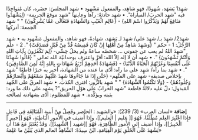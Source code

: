 ‌شهِدَ1 يَشهَد، شُهودًا، فهو شاهِد، والمفعول مَشْهود
• ‌شهِد المجلسَ: حضَره، كان مُتواجِدًا فيه "‌شهِد الحربَ/ المباراةَ".
• ‌شهِد حادثةً: رآها وعاينها "‌شهِد موقعَ الجريمة- {لِيَشْهَدُوا مَنَافِعَ لَهُمْ وَيَذْكُرُوا اسْمَ اللهِ} - {عَالِمِ الْغَيْبِ وَالشَّهَادَةِ فَتَعَالَى عَمَّا يُشْرِكُونَ} " ° ‌شهِد الجمعةَ: أدركها


شهِدَ2/ شهِدَ بـ/ شهِدَ على/ شهِدَ لـ يَشهَد، شهادةً، فهو شاهد، والمفعول مَشْهود به
• شهِد الرَّجُلُ:
1 - حكم " {وَشَهِدَ شَاهِدٌ مِنْ أَهْلِهَا إِنْ كَانَ قَمِيصُهُ قُدَّ مِنْ قُبُلٍ فَصَدَقَتْ} ".
2 - علم "شهِدَ اللهُ لم يغب عن جفوني … شخصُه ساعةً ولم يخلُ حِسِّي- {لِمَ تَكْفُرُونَ بِآيَاتِ اللهِ وَأَنْتُمْ تَشْهَدُونَ} ".
• شهِد أن لا إله إلاّ الله: أقرَّ واعترف بوحدانيّة الله تعالى " {قَالُوا شَهِدْنَا عَلَى أَنْفُسِنَا وَغَرَّتْهُمُ الْحَيَاةُ الدُّنْيَا} - {فَشَهَادَةُ أَحَدِهِمْ أَرْبَعُ شَهَادَاتٍ بِاللهِ إِنَّهُ لَمِنَ الصَّادِقِينَ} ".
• شهِد بما رآه/ شهِد على ما رآه: أدّى ما عنده من الشهادة، أخبر به خبرًا قاطعًا "شهِد بإخلاص صديقه- شهِد على المتَّهم- {حَتَّى إِذَا مَا جَاءُوهَا شَهِدَ عَلَيْهِمْ سَمْعُهُمْ وَأَبْصَارُهُمْ وَجُلُودُهُمْ} - {وَلَا تَكْتُمُوا الشَّهَادَةَ} " ° شهِد بالزُّور: افترى الكذبَ.
• شهِد العرقُ على الجُهد المَبذول: دلّ عليه دلالةً قاطعة "شهد الخرابُ على هوْلِ الحريق"? يشهد على ذلك ما ورد: يثبته ويؤكِّده.
• شهِد للمظلوم: أدّى بشهادته لصالحه


___
**إضافة**
«لسان العرب» (3/ 239):
«والشهيد : الحاضر وفَعِيلٌ مِنْ أَبنية الْمُبَالِغَةِ فِي فَاعِلٍ 
فإِذا اعْتُبِرَ العِلم مُطْلَقًا، فَهُوَ [[ عليم | العليم]]، 
وإِذا أُضيف في الأُمور الْبَاطِنَةِ، فَهُوَ [[خبير | الْخَبِيرُ]]، 
وإِذا أُضيف إِلى الأُمور الظَّاهِرَةِ، فَهُوَ [[شهيد | الشَّهِيدُ]]، 
وَقَدْ يُعْتَبَرُ مَعَ هَذَا أَن يَشْهَدَ عَلَى الْخَلْقِ يَوْمَ الْقِيَامَةِ. ابْنُ سِيدَهْ: الشَّاهِدُ العالم الذي يُبَيِّنُ ما عَلِمَهُ»